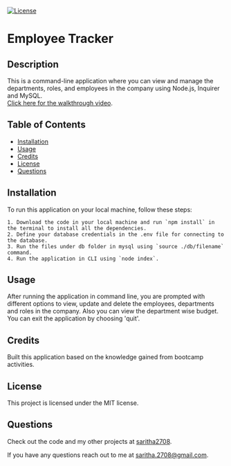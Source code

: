 
  [![License](https://img.shields.io/badge/License-MIT-yellow.svg)](https://opensource.org/licenses/MIT)
  # Employee Tracker


  ## Description

  This is a command-line application where you can view and manage the departments, roles, and employees in the company using Node.js, Inquirer and MySQL.   
  [Click here for the walkthrough video](https://drive.google.com/file/d/1ZMi05DQLiPv65AQ5xVWjTO6u0aNbsWNX/view?usp=share_link). 

  ## Table of Contents

  * [Installation](#installation)
  * [Usage](#usage)
  * [Credits](#credits)
  * [License](#license)
  * [Questions](#questions)
  
  ## Installation

  To run this application on your local machine, follow these steps:

    1. Download the code in your local machine and run `npm install` in the terminal to install all the dependencies.
    2. Define your database credentials in the .env file for connecting to the database.
    3. Run the files under db folder in mysql using `source ./db/filename` command.
    4. Run the application in CLI using `node index`.
    

  ## Usage

  After running the application in command line, you are prompted with different options to view, update and delete the employees, departments and roles in the company. Also you can view the department wise budget. You can exit the application by choosing 'quit'.


  ## Credits

  Built this application based on the knowledge gained from bootcamp activities.

  ## License

  This project is licensed under the MIT license.

  ## Questions

   Check out the code and my other projects at [saritha2708](https://github.com/saritha2708).
   
   If you have any questions reach out to me at [saritha.2708@gmail.com](mailto:saritha.2708@gmail.com).